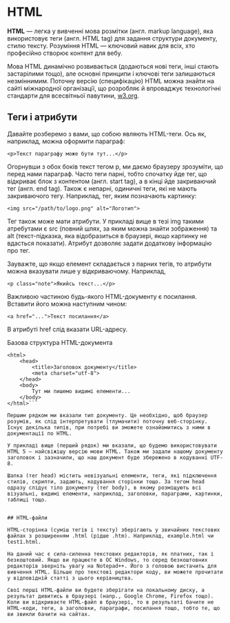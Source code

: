 # HTML

**HTML** — легка у вивченні мова розмітки (англ. markup language), яка використовує теги (англ. HTML tag) для задання структури документу, стилю тексту. Розуміння HTML — ключовий навик для всіх, хто професійно створює контент для вебу.

Мова HTML динамічно розвивається (додаються нові теги, інші стають застарілими тощо), але основні принципи і ключові теги залишаються незміннимим. Поточну версію (специфікацію) HTML можна знайти на сайті міжнародної організації, що розробляє й впроваджує технологічні стандарти для всесвітньої павутини, [w3.org](https://www.w3.org/).


## Теги і атрибути

Давайте розберемо з вами, що собою являють HTML-теги. Ось як, наприклад, можна оформити параграф:

```<p>Текст параграфу може бути тут...</p>```

Огорнувши з обох боків текст тегом p, ми даємо браузеру зрозуміти, що перед нами параграф. Часто теги парні, тобто спочатку йде тег, що відкриває блок з контентом (англ. start tag), а в кінці йде закриваючий тег (англ. end tag). Також є непарні, одиничні теги, які не мають закриваючого тегу. Наприклад, тег, яким позначають картинку:

```<img src="/path/to/logo.png" alt="Логотип">```

Тег також може мати атрибути. У прикладі вище в тезі img такими атребутами є src (повний шлях, за яким можна знайти зображення) та alt (текст-підказка, яка відобразиться в браузері, якщо картинку не вдасться показати). Атрибут дозволяє задати додаткову інформацію про тег.

Зауважте, що якщо елемент складається з парних тегів, то атрибути можна вказувати лише у відкриваючому. Наприклад,

```<p class="note">Якийсь текст...</p>```

Важливою частиною будь-якого HTML-документу є посилання. Вставити його можна наступним чином:

```<a href="...">Текст посилання</a>```

В атрибуті href слід вказати URL-адресу.

Базова структура HTML-документа

```<!DOCTYPE html>
<html>
	<head>
		<title>Заголовок документу</title>
		<meta charset="utf-8">
	</head>
	<body>
		Тут ми пишемо видимі елементи...
	</body>
</html>```

Першим рядком ми вказали тип документу. Це необхідно, щоб браузер розумів, як слід інтерпретувати (тлумачити) поточну веб-сторінку. Існує декілька типів, при потребі ви зможете ознайомитись з ними в документації по HTML.

У прикладі вище (перший рядок) ми вказали, що будемо використовувати HTML 5 — найсвіжішу версію мови HTML. Також ми задали нашому документу заголовок і зазначили, що наш документ буде збережено в кодуванні UTF-8.

Шапка (тег head) містить невізуальні елементи, теги, які підключення стилів, скрипти, задають, кодування сторінки тощо. За тегом head одразу слідує тіло документу (тег body), в якому розміщують всі візуальні, видимі елементи, наприклад, заголовки, параграми, картинки, таблиці тощо.


## HTML-файли 

HTML-сторінка (суміш тегів і тексту) зберігають у звичайних текстових файлах з розширенням .html (рідше .htm). Наприклад, example.html чи test1.html.

На даний час є сила-силенна текстових редакторів, як платних, так і безкоштовий. Якщо ви працюєте в ОС Windows, то серед безкоштовних редакторів зверніть увагу на Notepad++. Його з головою вистачить для вивчення HTML. Більше про текстові редактори коду, ви можете прочитати у відповідній статті з цього керівництва.

Свої перші HTML-файли ви будете зберігати на локальному диску, а результат дивитись в браузері (напр., Google Chrome, Firefox тощо). Коли ви відкриваєте HTML-файл в браузері, то в результаті бачите не HTML-коди, теги, а заголовки, параграфи, посилання тощо, тобто те, що ви звикли бачити на сайтах.

